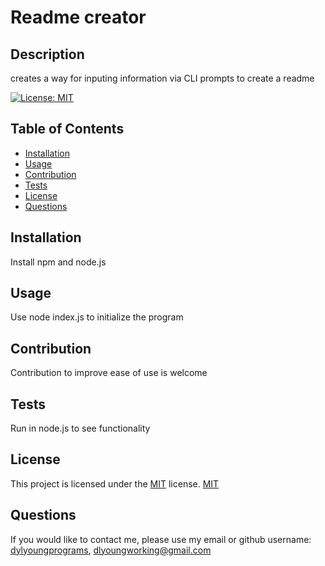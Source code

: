 # Readme creator   

## Description

creates a way for inputing information via CLI prompts to create a readme

[![License: MIT](https://img.shields.io/badge/License-MIT-yellow.svg)](https://opensource.org/licenses/MIT)

## Table of Contents
* [Installation](#Installation)
* [Usage](#Usage)
* [Contribution](#Contribution)
* [Tests](#Tests) 
* [License](#License)
* [Questions](#Questions)


## Installation

Install npm and node.js

## Usage

Use node index.js to initialize the program

## Contribution

Contribution to improve ease of use is welcome

## Tests

Run in node.js to see functionality 

## License

This project is licensed under the [MIT](https://opensource.org/licenses/MIT) license.
[MIT](https://opensource.org/licenses/MIT)

## Questions

If you would like to contact me, please use my email or github username: [dylyoungprograms](https://github.com/dylprograms/NodeJSProject), dlyoungworking@gmail.com
